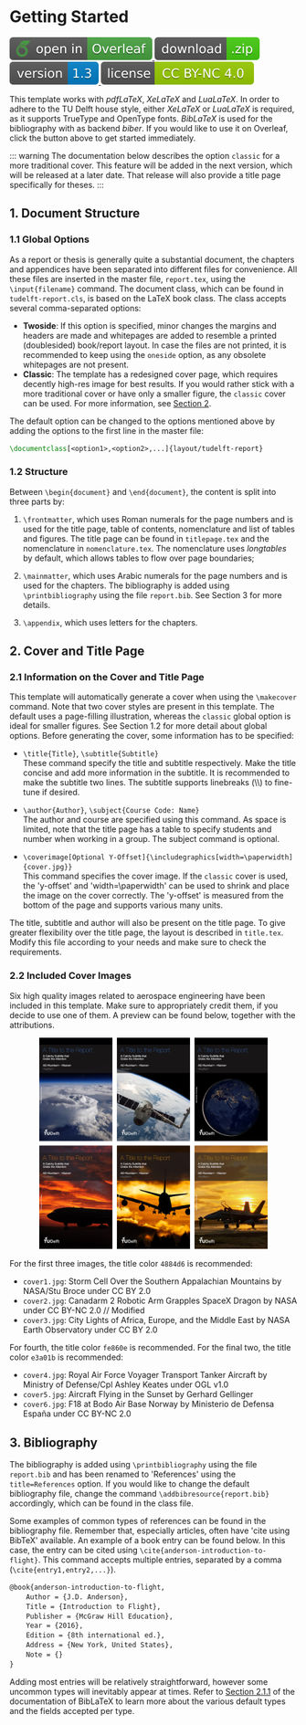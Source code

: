 # Getting Started

<p>
  <a href="https://www.overleaf.com/docs?snip_uri=https://github.com/dzwaneveld/TU-Delft-Unofficial-Report-Template/archive/master.zip&engine=xelatex" target="_blank" rel="noopener noreferrer">
    <img src="./img/open-in-overleaf.svg" alt="Open in Overleaf">
  </a>
  <a href="https://github.com/dzwaneveld/TU-Delft-Unofficial-Report-Template/archive/master.zip" >
    <img src="./img/download-zip.svg" alt="Download">
  </a>
  <a href="https://github.com/dzwaneveld/TU-Delft-Unofficial-Report-Template/" target="_blank" rel="noopener noreferrer">
    <img src="./img/version-1.3.svg" alt="Version 1.3" >
  </a>
  <a href="/about">
    <img src="./img/license-CC-BY-NC-4.0.svg" alt="License CC BY-NC 4.0">
  </a>
</p>

This template works with _pdfLaTeX_, _XeLaTeX_ and _LuaLaTeX_. In order to adhere to the TU Delft house style, either _XeLaTeX_ or _LuaLaTeX_ is required, as it supports TrueType and OpenType fonts. _BibLaTeX_ is used for the bibliography with as backend _biber_. If you would like to use it on Overleaf, click the button above to get started immediately.

::: warning
The documentation below describes the option `classic` for a more traditional cover. This feature will be added in the next version, which will be released at a later date. That release will also provide a title page specifically for theses.
:::

## 1. Document Structure

### 1.1 Global Options

As a report or thesis is generally quite a substantial document, the chapters and appendices have been separated into different files for convenience. All these files are inserted in the master file, `report.tex`, using the `\input{filename}` command. The document class, which can be found in `tudelft-report.cls`, is based on the LaTeX book class. The class accepts several comma-separated options:

- **Twoside**: If this option is specified, minor changes the margins and headers are made and whitepages are added to resemble a printed (doublesided) book/report layout. In case the files are not printed, it is recommended to keep using the `oneside` option, as any obsolete whitepages are not present.
- **Classic**: The template has a redesigned cover page, which requires decently high-res image for best results. If you would rather stick with a more traditional cover or have only a smaller figure, the `classic` cover can be used. For more information, see [Section 2](/getting-started.html#_2-cover-and-title-page).

The default option can be changed to the options mentioned above by adding the options to the first line in the master file:

```LaTeX
\documentclass[<option1>,<option2>,...]{layout/tudelft-report}
```

### 1.2 Structure

Between `\begin{document}` and `\end{document}`, the content is split into three parts by:

1. `\frontmatter`, which uses Roman numerals for the page numbers and is used for the title page, table of contents, nomenclature and list of tables and figures. The title page can be found in `titlepage.tex` and the nomenclature in `nomenclature.tex`. The nomenclature uses *longtables* by default, which allows tables to flow over page boundaries;

2. `\mainmatter`, which uses Arabic numerals for the page numbers and is used for the chapters. The bibliography is added using `\printbibliography` using the file `report.bib`. See Section 3 for more details.

3. `\appendix`, which uses letters for the chapters.

## 2. Cover and Title Page

### 2.1 Information on the Cover and Title Page

This template will automatically generate a cover when using the `\makecover` command. Note that two cover styles are present in this template. The default uses a page-filling illustration, whereas the `classic` global option is ideal for smaller figures. See Section 1.2 for more detail about global options. Before generating the cover, some information has to be specified:

- `\title{Title}`, `\subtitle{Subtitle}`\
These command specify the title and subtitle respectively. Make the title concise and add more information in the subtitle. It is recommended to make the subtitle two lines. The subtitle supports linebreaks (\\\\) to fine-tune if desired.

- `\author{Author}`, `\subject{Course Code: Name}`\
The author and course are specified using this command. As space is limited, note that the title page has a table to specify students and number when working in a group. The subject command is optional.

- `\coverimage[Optional Y-Offset]{\includegraphics[width=\paperwidth]{cover.jpg}}`\
This command specifies the cover image. If the `classic` cover is used, the 'y-offset' and 'width=\paperwidth' can be used to shrink and place the image on the cover correctly. The 'y-offset' is measured from the bottom of the page and supports various many units.

The title, subtitle and author will also be present on the title page. To give greater flexibility over the title page, the layout is described in `title.tex`. Modify this file according to your needs and make sure to check the requirements.

### 2.2 Included Cover Images

Six high quality images related to aerospace engineering have been included in this template. Make sure to appropriately credit them, if you decide to use one of them. A preview can be found below, together with the attributions.

<p align="center">
  <img align="centre"  src="./img/covers.jpg" alt="Cover Image Examples" width="400" />
</p>

For the first three images, the title color `4884d6` is recommended:

* `cover1.jpg`: Storm Cell Over the Southern Appalachian Mountains by NASA/Stu Broce under CC BY 2.0
* `cover2.jpg`: Canadarm 2 Robotic Arm Grapples SpaceX Dragon by NASA under CC BY-NC 2.0 // Modified
* `cover3.jpg`: City Lights of Africa, Europe, and the Middle East by NASA Earth Observatory under CC BY 2.0

For fourth, the title color `fe860e` is recommended. For the final two, the title color `e3a01b` is recommended:

* `cover4.jpg`: Royal Air Force Voyager Transport Tanker Aircraft by Ministry of Defense/Cpl Ashley Keates under OGL v1.0
* `cover5.jpg`: Aircraft Flying in the Sunset by Gerhard Gellinger
* `cover6.jpg`: F18 at Bodo Air Base Norway by Ministerio de Defensa España under CC BY-NC 2.0

## 3. Bibliography

The bibliography is added using `\printbibliography` using the file `report.bib` and has been renamed to 'References' using the `title=References` option. If you would like to change the default bibliography file, change the command `\addbibresource{report.bib}` accordingly, which can be found in the class file.

Some examples of common types of references can be found in the bibliography file. Remember that, especially articles, often have 'cite using BibTeX' available. An example of a book entry can be found below. In this case, the entry can be cited using `\cite{anderson-introduction-to-flight}`. This command accepts multiple entries, separated by a comma (`\cite{entry1,entry2,...}`).

```LaTeX
@book{anderson-introduction-to-flight,
    Author = {J.D. Anderson},
    Title = {Introduction to Flight},
    Publisher = {McGraw Hill Education},
    Year = {2016},
    Edition = {8th international ed.},
    Address = {New York, United States},
    Note = {}
}
```

Adding most entries will be relatively straightforward, however some uncommon types will inevitably appear at times. Refer to [Section 2.1.1](http://mirrors.ctan.org/macros/latex/contrib/biblatex/doc/biblatex.pdf#subsubsection.2.1.1) of the documentation of BibLaTeX to learn more about the various default types and the fields accepted per type.

